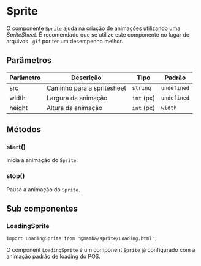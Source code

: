 # Sprite

O componente `Sprite` ajuda na criação de animações utilizando uma *SpriteSheet*. É recomendado que se utilize este componente no lugar de arquivos `.gif` por ter um desempenho melhor.

## Parâmetros

| Parâmetro   | Descrição                         | Tipo               | Padrão        |
|-------------|-----------------------------------|--------------------|---------------|
| src         | Caminho para a spritesheet       | `string`            | `undefined`   |
| width       | Largura da animação              | `int` (px)          | `undefined`   |
| height      | Altura da animação               | `int` (px)          | `width`       |

## Métodos

### start()

Inicia a animação do `Sprite`.

### stop()

Pausa a animação do `Sprite`.

## Sub componentes

### LoadingSprite

`import LoadingSprite from '@mamba/sprite/Loading.html';`

O component `LoadingSprite` é um component `Sprite` já configurado com a animação padrão de loading do POS.
